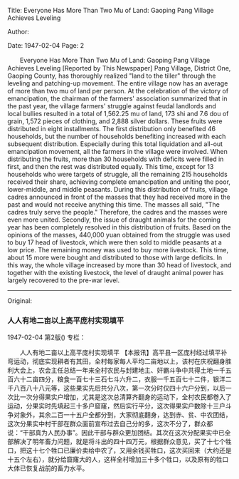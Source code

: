 Title: Everyone Has More Than Two Mu of Land: Gaoping Pang Village Achieves Leveling

Author:

Date: 1947-02-04
Page: 2

　　Everyone Has More Than Two Mu of Land: Gaoping Pang Village Achieves Leveling
    [Reported by This Newspaper] Pang Village, District One, Gaoping County, has thoroughly realized "land to the tiller" through the leveling and patching-up movement. The entire village now has an average of more than two mu of land per person. At the celebration of the victory of emancipation, the chairman of the farmers' association summarized that in the past year, the village farmers' struggle against feudal landlords and local bullies resulted in a total of 1,562.25 mu of land, 173 shi and 7.6 dou of grain, 1,572 pieces of clothing, and 2,888 silver dollars. These fruits were distributed in eight installments. The first distribution only benefited 46 households, but the number of households benefiting increased with each subsequent distribution. Especially during this total liquidation and all-out emancipation movement, all the farmers in the village were involved. When distributing the fruits, more than 30 households with deficits were filled in first, and then the rest was distributed equally. This time, except for 13 households who were targets of struggle, all the remaining 215 households received their share, achieving complete emancipation and uniting the poor, lower-middle, and middle peasants. During this distribution of fruits, village cadres announced in front of the masses that they had received more in the past and would not receive anything this time. The masses all said, "The cadres truly serve the people." Therefore, the cadres and the masses were even more united. Secondly, the issue of draught animals for the coming year has been completely resolved in this distribution of fruits. Based on the opinions of the masses, 440,000 yuan obtained from the struggle was used to buy 17 head of livestock, which were then sold to middle peasants at a low price. The remaining money was used to buy more livestock. This time, about 15 more were bought and distributed to those with large deficits. In this way, the whole village increased by more than 30 head of livestock, and together with the existing livestock, the level of draught animal power has largely recovered to the pre-war level.



<hr /> 

Original: 


### 人人有地二亩以上高平庞村实现填平

1947-02-04
第2版()
专栏：

　　人人有地二亩以上高平庞村实现填平
    【本报讯】高平县一区庞村经过填平补弯运动，彻底实现耕者有其田，全村每家每人平均二亩地以上，该村在庆祝翻身胜利大会上，农会主任总结一年来全村农民与封建地主、奸霸斗争中共得土地一千五百六十二亩四分，粮食一百七十三石七斗六升二，衣服一千五百七十二件，银洋二千八百八十八元等，这些果实先后共分八次，第一次分时仅四十六户分到，以后一次比一次分得果实户增加，尤其是这次总清算齐翻身的运动下，全村农民都卷入了运动，分果实时先填起三十多户窟窿，然后实行平分，这次得果实户数除十三户斗争对象外，其余二百一十五户全都分到，大家彻底翻身，达到赤、贫、中农团结，这次分果实中村干部在群众面前宣布过去自己分的多，这次不分了，群众都说：“干部真为人民办事”。因此干部与群众更加团结。其次在这次分配果实中已全部解决了明年畜力问题，就是将斗出的四十四万元，根据群众意见，买了十七个牲口，把这十七个牲口已廉价卖给中农了，又用余钱买牲口，这次买回来（大约还是十五个左右），就分给窟窿大的人，这样全村增加三十多个牲口，以及原有的牲口大体已恢复战前的畜力水平。
